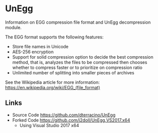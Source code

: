 # UnEgg

Information on EGG compression file format and UnEgg decompression module.

The EGG format supports the following features:

* Store file names in Unicode
* AES-256 encryption
* Support for solid compression option to decide the best compression method, that is, analyzes the files to be compressed then chooses whether to compress faster or to prioritize on compression ratio
* Unlimited number of splitting into smaller pieces of archives

See the Wikipedia article for more information:
https://en.wikipedia.org/wiki/EGG_(file_format)

## Links
- Source Code https://github.com/dterracino/UnEgg
- Forked Code https://github.com/j2doll/UnEgg.VS2017.x64
  - Using Visual Studio 2017 x64

